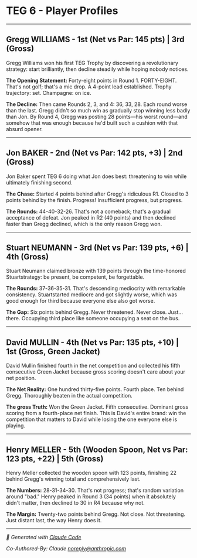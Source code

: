 # TEG 6 - Player Profiles

---

## Gregg WILLIAMS - 1st (Net vs Par: 145 pts) | 3rd (Gross)

Gregg Williams won his first TEG Trophy by discovering a revolutionary strategy: start brilliantly, then decline steadily while hoping nobody notices.

**The Opening Statement:** Forty-eight points in Round 1. FORTY-EIGHT. That's not golf; that's a mic drop. A 4-point lead established. Trophy trajectory: set. Champagne: on ice.

**The Decline:** Then came Rounds 2, 3, and 4: 36, 33, 28. Each round worse than the last. Gregg didn't so much win as gradually stop winning less badly than Jon. By Round 4, Gregg was posting 28 points—his worst round—and somehow that was enough because he'd built such a cushion with that absurd opener.

---

## Jon BAKER - 2nd (Net vs Par: 142 pts, +3) | 2nd (Gross)

Jon Baker spent TEG 6 doing what Jon does best: threatening to win while ultimately finishing second.

**The Chase:** Started 4 points behind after Gregg's ridiculous R1. Closed to 3 points behind by the finish. Progress! Insufficient progress, but progress.

**The Rounds:** 44-40-32-26. That's not a comeback; that's a gradual acceptance of defeat. Jon peaked in R2 (40 points) and then declined faster than Gregg declined, which is the only reason Gregg won.

---

## Stuart NEUMANN - 3rd (Net vs Par: 139 pts, +6) | 4th (Gross)

Stuart Neumann claimed bronze with 139 points through the time-honored Stuartstrategy: be present, be competent, be forgettable.

**The Rounds:** 37-36-35-31. That's descending mediocrity with remarkable consistency. Stuartstarted mediocre and got slightly worse, which was good enough for third because everyone else also got worse.

**The Gap:** Six points behind Gregg. Never threatened. Never close. Just... there. Occupying third place like someone occupying a seat on the bus.

---

## David MULLIN - 4th (Net vs Par: 135 pts, +10) | 1st (Gross, **Green Jacket**)

David Mullin finished fourth in the net competition and collected his fifth consecutive Green Jacket because gross scoring doesn't care about your net position.

**The Net Reality:** One hundred thirty-five points. Fourth place. Ten behind Gregg. Thoroughly beaten in the actual competition.

**The gross Truth:** Won the Green Jacket. Fifth consecutive. Dominant gross scoring from a fourth-place net finish. This is David's entire brand: win the competition that matters to David while losing the one everyone else is playing.

---

## Henry MELLER - 5th (**Wooden Spoon**, Net vs Par: 123 pts, +22) | 5th (Gross)

Henry Meller collected the wooden spoon with 123 points, finishing 22 behind Gregg's winning total and comprehensively last.

**The Numbers:** 28-31-34-30. That's not progress; that's random variation around "bad." Henry peaked in Round 3 (34 points) when it absolutely didn't matter, then declined to 30 in R4 because why not.

**The Margin:** Twenty-two points behind Gregg. Not close. Not threatening. Just distant last, the way Henry does it.

---

*🤖 Generated with [Claude Code](https://claude.com/claude-code)*

*Co-Authored-By: Claude <noreply@anthropic.com>*
